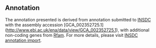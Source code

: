 
Annotation
----------

The annotation presented is derived from annotation submitted to
[INSDC](http://www.insdc.org) with the assembly accession [GCA\_002352725.1]
(http://www.ebi.ac.uk/ena/data/view/GCA_002352725.1),
with additional non-coding genes from
[Rfam](http://rfam.xfam.org/). For more details, please visit [INSDC
annotation import](http://ensemblgenomes.org/info/data/insdc_annotation).
